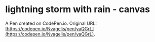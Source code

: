 # lightning storm with rain - canvas

A Pen created on CodePen.io. Original URL: [https://codepen.io/Nvagelis/pen/yaQGrL](https://codepen.io/Nvagelis/pen/yaQGrL).

